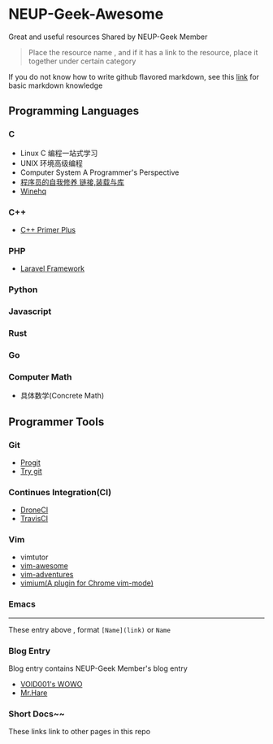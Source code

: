 NEUP-Geek-Awesome
====

Great and useful resources Shared by NEUP-Geek Member

> Place the resource name , and if 
> it has a link to the resource, place it together
> under certain category

If you do not know how to write github flavored markdown, see this [link](https://guides.github.com/features/mastering-markdown/) for basic markdown knowledge

## Programming Languages

### C

* Linux C 编程一站式学习
* UNIX 环境高级编程
* Computer System A Programmer's Perspective
* [程序员的自我修养 链接,装载与库](http://vdisk.weibo.com/s/dxNwZPLaKk3Z)
* [Winehq](https://www.winehq.org)

### C++
* [C++ Primer Plus](http://hadron.physics.fsu.edu/~eugenio/comphy/C++_Primer_Plus_5thEd.pdf)

### PHP
* [Laravel Framework](http://laravel.com)

### Python

### Javascript

### Rust

### Go

### Computer Math
* 具体数学(Concrete Math)


## Programmer Tools

### Git

* [Progit](https://git-scm.com/book/en/v2)
* [Try git](https://try.github.io)

### Continues Integration(CI)

* [DroneCI](https://drone.io)
* [TravisCI](https://travis-ci.org)

### Vim

* vimtutor
* [vim-awesome](http://vimawesome.com)
* [vim-adventures](http://vim-adventures.com/)
* [vimium(A plugin for Chrome vim-mode)](https://vimium.github.io/)

### Emacs


---

These entry above , format `[Name](link)` or `Name`

### Blog Entry
Blog entry contains NEUP-Geek Member's blog entry

* [VOID001's WOWO](http://120.27.97.96)
* [Mr.Hare](https://www.renmingxu.cn)

### Short Docs~~
These links link to other pages in this repo

